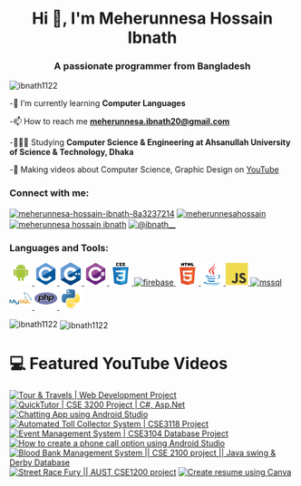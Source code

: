 <h1 align="center">Hi 👋, I'm Meherunnesa Hossain Ibnath</h1>
<h3 align="center">A passionate programmer from Bangladesh</h3>

<p align="left"> <img src="https://komarev.com/ghpvc/?username=ibnath1122&label=Profile%20views&color=0e75b6&style=flat" alt="ibnath1122" /> </p>

-🌱 I’m currently learning **Computer Languages**

-📫 How to reach me **meherunnesa.ibnath20@gmail.com**

-👩🏻‍🎓 Studying <b>Computer Science & Engineering at Ahsanullah University of Science & Technology, Dhaka</b><br/>

-🎨 Making videos about Computer Science, Graphic Design on [YouTube](https://www.youtube.com/@meherunnesahossainibnath5217)<br/>

<h3 align="left">Connect with me:</h3>
<p align="left">
<a href="https://linkedin.com/in/meherunnesa-hossain-ibnath-8a3237214" target="blank"><img align="center" src="https://raw.githubusercontent.com/rahuldkjain/github-profile-readme-generator/master/src/images/icons/Social/linked-in-alt.svg" alt="meherunnesa-hossain-ibnath-8a3237214" height="30" width="40" /></a>
<a href="https://www.behance.net/meherunnesahossain" target="blank"><img align="center" src="https://raw.githubusercontent.com/rahuldkjain/github-profile-readme-generator/master/src/images/icons/Social/behance.svg" alt="meherunnesahossain" height="30" width="40" /></a>
<a href="https://www.youtube.com/@meherunnesahossainibnath5217" target="blank"><img align="center" src="https://raw.githubusercontent.com/rahuldkjain/github-profile-readme-generator/master/src/images/icons/Social/youtube.svg" alt="meherunnesa hossain ibnath" height="30" width="40" /></a>
<a href="https://codeforces.com/profile/@ibnath__" target="blank"><img align="center" src="https://raw.githubusercontent.com/rahuldkjain/github-profile-readme-generator/master/src/images/icons/Social/codeforces.svg" alt="@ibnath__" height="30" width="40" /></a>
</p>

<h3 align="left">Languages and Tools:</h3>
<p align="left"> <a href="https://developer.android.com" target="blank" rel="noreferrer"> <img src="https://raw.githubusercontent.com/devicons/devicon/master/icons/android/android-original-wordmark.svg" alt="android" width="40" height="40"/> </a> <a href="https://www.cprogramming.com/" target="blank" rel="noreferrer"> <img src="https://raw.githubusercontent.com/devicons/devicon/master/icons/c/c-original.svg" alt="c" width="40" height="40"/> </a> <a href="https://www.w3schools.com/cpp/" target="blank" rel="noreferrer"> <img src="https://raw.githubusercontent.com/devicons/devicon/master/icons/cplusplus/cplusplus-original.svg" alt="cplusplus" width="40" height="40"/> </a> <a href="https://www.w3schools.com/cs/" target="blank" rel="noreferrer"> <img src="https://raw.githubusercontent.com/devicons/devicon/master/icons/csharp/csharp-original.svg" alt="csharp" width="40" height="40"/> </a> <a href="https://www.w3schools.com/css/" target="blank" rel="noreferrer"> <img src="https://raw.githubusercontent.com/devicons/devicon/master/icons/css3/css3-original-wordmark.svg" alt="css3" width="40" height="40"/> </a> <a href="https://firebase.google.com/" target="_blank" rel="noreferrer"> <img src="https://www.vectorlogo.zone/logos/firebase/firebase-icon.svg" alt="firebase" width="40" height="40"/> </a> <a href="https://www.w3.org/html/" target="blank" rel="noreferrer"> <img src="https://raw.githubusercontent.com/devicons/devicon/master/icons/html5/html5-original-wordmark.svg" alt="html5" width="40" height="40"/> </a> <a href="https://www.java.com" target="blank" rel="noreferrer"> <img src="https://raw.githubusercontent.com/devicons/devicon/master/icons/java/java-original.svg" alt="java" width="40" height="40"/> </a> <a href="https://developer.mozilla.org/en-US/docs/Web/JavaScript" target="blank" rel="noreferrer"> <img src="https://raw.githubusercontent.com/devicons/devicon/master/icons/javascript/javascript-original.svg" alt="javascript" width="40" height="40"/> </a> <a href="https://www.microsoft.com/en-us/sql-server" target="_blank" rel="noreferrer"> <img src="https://www.svgrepo.com/show/303229/microsoft-sql-server-logo.svg" alt="mssql" width="40" height="40"/> </a> <a href="https://www.mysql.com/" target="blank" rel="noreferrer"> <img src="https://raw.githubusercontent.com/devicons/devicon/master/icons/mysql/mysql-original-wordmark.svg" alt="mysql" width="40" height="40"/> </a> <a href="https://www.php.net" target="blank" rel="noreferrer"> <img src="https://raw.githubusercontent.com/devicons/devicon/master/icons/php/php-original.svg" alt="php" width="40" height="40"/> </a> <a href="https://www.python.org" target="blank" rel="noreferrer"> <img src="https://raw.githubusercontent.com/devicons/devicon/master/icons/python/python-original.svg" alt="python" width="40" height="40"/> </a> </p>


<p><img align="left" src="https://github-readme-stats.vercel.app/api/top-langs?username=ibnath1122&show_icons=true&locale=en&layout=compact" alt="ibnath1122" /></p>

<p>&nbsp;<img align="center" src="https://github-readme-stats.vercel.app/api?username=ibnath1122&show_icons=true&locale=en" alt="ibnath1122" /></p>

# 💻 Featured YouTube Videos
<!-- YouTube video cards from https://github.com/DenverCoder1/github-readme-youtube-cards -->
<!-- If you want to display the latest videos, then simply follow the instructions in the above repo. -->
<!-- If you however want to select which videos display, then you can manually generate the video link by changing the below parameters in angle brackets. -->
<!-- https://ytcards.demolab.com/?id=<video ID>&title=<video+title>&lang=en&timestamp=<video publish date in Unix time format>&background_color=%230d1117&title_color=%23ffffff&stats_color=%23dedede&max_title_lines=1&width=250&border_radius=5&duration=<video duration in seconds> "<video title>") -->
<!-- BEGIN YOUTUBE-CARDS -->
[![Tour & Travels | Web Development Project](https://ytcards.demolab.com/?id=B7A3xQYMAr8&title=Tour+%26+Travels+%7C+Web+Development+Project&lang=en&background_color=%230d1117&title_color=%23ffffff&stats_color=%23dedede&views=16&likes=3&time=6+months+ago&max_title_lines=1&width=250&border_radius=5&duration=436 "Tour & Travels | Web Development Project")](https://youtu.be/B7A3xQYMAr8?si=bPoyLQ-Qq0uo0Fk-)
[![QuickTutor | CSE 3200 Project | C#, Asp.Net](https://ytcards.demolab.com/?id=0MAPJtCIRmU&title=QuickTutor+%7C+CSE+3200+Project+%7C+C%23%2C+Asp.Net&lang=en&background_color=%230d1117&title_color=%23ffffff&stats_color=%23dedede&views=23&likes=1&max_title_lines=1&width=250&border_radius=5&duration=436 "QuickTutor | CSE 3200 Project | C#, Asp.Net")](https://youtu.be/0MAPJtCIRmU?si=BYfi53npy_eIOjlG)
[![Chatting App using Android Studio](https://ytcards.demolab.com/?id=YwuKI2InIqI&title=Chatting+App+using+Android+Studio+%7C%7C+Java+%7C%7C+CSE+2200&lang=en&background_color=%230d1117&title_color=%23ffffff&stats_color=%23dedede&views=89&likes=3&time=1+year+ago&max_title_lines=2&width=250&border_radius=5&duration=436 "Chatting App using Android Studio")](https://youtu.be/YwuKI2InIqI?si=81B_C69daKwzw-Rf)
[![Automated Toll Collector System | CSE3118 Project](https://ytcards.demolab.com/?id=gFR0kt_z66g&title=Automated+Toll+Collector+System+%7C+CSE3118+Project&lang=en&background_color=%230d1117&title_color=%23ffffff&stats_color=%23dedede&views=43&likes=1&time=11+months+ago&max_title_lines=1&width=250&border_radius=5&duration=436 "Automated Toll Collector System | CSE3118 Project")](https://youtu.be/gFR0kt_z66g?si=FOSjkCCt2MtC--kw)
[![Event Management System | CSE3104 Database Project](https://ytcards.demolab.com/?id=-BnzdqtrG4c&title=Event+Management+System+%7C+CSE3104+Database+Project&lang=en&background_color=%230d1117&title_color=%23ffffff&stats_color=%23dedede&views=127&likes=4&time=11+months+ago&max_title_lines=2&width=250&border_radius=5&duration=436 "Event Management System | CSE3104 Database Project")](https://youtu.be/-BnzdqtrG4c?si=giazDh-VpFnbulDY)
[![How to create a phone call option using Android Studio](https://ytcards.demolab.com/?id=4vR2yFjU02c&title=How+to+create+a+phone+call+option+using+Android+Studio&lang=en&background_color=%230d1117&title_color=%23ffffff&stats_color=%23dedede&views=33&likes=1&time=1+year+ago&max_title_lines=2&width=250&border_radius=5&duration=436 "How to create a phone call option using Android Studio")](https://youtu.be/4vR2yFjU02c?si=qxdhB74sJHgdwhm2)
[![Blood Bank Management System || CSE 2100 project || Java swing & Derby Database](https://ytcards.demolab.com/?id=5rYO4lZIYRw&title=Blood+Bank+Management+System+%7C%7C+CSE+2100+project+%7C%7C+Java+swing+%26+Derby+Database&lang=en&background_color=%230d1117&title_color=%23ffffff&stats_color=%23dedede&views=721&likes=15&time=1+year+ago&max_title_lines=2&width=250&border_radius=5&duration=436 "Blood Bank Management System || CSE 2100 project || Java swing & Derby Database")](https://youtu.be/5rYO4lZIYRw?si=N2Nnk1A9oFM94cwD)
[![Street Race Fury || AUST CSE1200 project](https://ytcards.demolab.com/?id=VLy8sHquSKg&title=Street+Race+Fury+%7C%7C+AUST+CSE1200+project&lang=en&background_color=%230d1117&title_color=%23ffffff&stats_color=%23dedede&views=178&likes=8&time=2+years+ago&max_title_lines=2&width=250&border_radius=5&duration=436 "Street Race Fury || AUST CSE1200 project")](https://youtu.be/VLy8sHquSKg?si=GtkSxPWgjYOxczu3)
[![Create resume using Canva](https://ytcards.demolab.com/?id=UqfngYOJ_zI&title=Create+resume+using+Canva&lang=en&background_color=%230d1117&title_color=%23ffffff&stats_color=%23dedede&views=21&likes=3&time=1+year+ago&max_title_lines=1&width=250&border_radius=5&duration=436 "Create resume using Canva")](https://youtu.be/UqfngYOJ_zI?si=UMpFzC7XSr6Dq1Kr)
<!-- END YOUTUBE-CARDS -->

